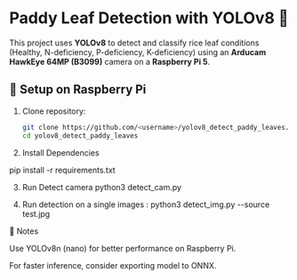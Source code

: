 # Paddy Leaf Detection with YOLOv8 🍃

This project uses **YOLOv8** to detect and classify rice leaf conditions 
(Healthy, N-deficiency, P-deficiency, K-deficiency) using an **Arducam HawkEye 64MP (B3099)** camera 
on a **Raspberry Pi 5**.

## 🚀 Setup on Raspberry Pi

1. Clone repository:
   ```bash
   git clone https://github.com/<username>/yolov8_detect_paddy_leaves.git
   cd yolov8_detect_paddy_leaves
2. Install Dependencies

pip install -r requirements.txt

3. Run Detect camera
python3 detect_cam.py

4. Run detection on a single images : 
python3 detect_img.py --source test.jpg

📝 Notes

Use YOLOv8n (nano) for better performance on Raspberry Pi.

For faster inference, consider exporting model to ONNX.
